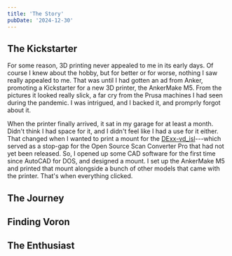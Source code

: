 ```yaml
---
title: 'The Story'
pubDate: '2024-12-30'
---
```


## The Kickstarter

For some reason, 3D printing never appealed to me in its early days. Of course I knew about the hobby, but for better or for worse, nothing I saw really appealed to me. That was until I had gotten an ad from Anker, promoting a Kickstarter for a new 3D printer, the AnkerMake M5. From the pictures it looked really slick, a far cry from the Prusa machines I had seen during the pandemic. I was intrigued, and I backed it, and promprly forgot about it.

When the printer finally arrived, it sat in my garage for at least a month. Didn't think I had space for it, and I didn't feel like I had a use for it either. That changed when I wanted to print a mount for the [DExx-vd_isl](https://github.com/marqs85/DExx-vd_isl)---which served as a stop-gap for the Open Source Scan Converter Pro that had not yet been released. So, I opened up some CAD software for the first time since AutoCAD for DOS, and designed a mount. I set up the AnkerMake M5 and printed that mount alongside a bunch of other models that came with the printer. That's when everything clicked.

## The Journey

## Finding Voron

## The Enthusiast
